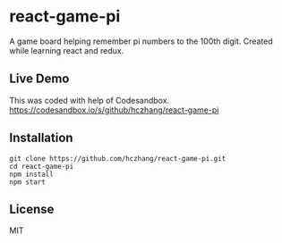 # react-game-pi

A game board helping remember pi numbers to the 100th digit.
Created while learning react and redux.

## Live Demo
This was coded with help of Codesandbox.
https://codesandbox.io/s/github/hczhang/react-game-pi

## Installation
```
git clone https://github.com/hczhang/react-game-pi.git
cd react-game-pi
npm install
npm start
```

## License
MIT
